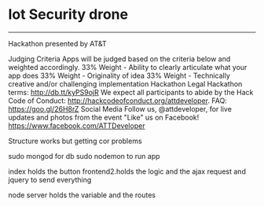 # Iot Security drone
------
Hackathon presented by AT&T
 

Judging Criteria
Apps will be judged based on the criteria below and weighted accordingly.
33% Weight - Ability to clearly articulate what your app does
33% Weight - Originality of idea
33% Weight - Technically creative and/or challenging implementation
Hackathon Legal
Hackathon terms: http://db.tt/kyPS9ojR
We expect all participants to abide by the Hack Code of Conduct: http://hackcodeofconduct.org/attdeveloper. 
FAQ: https://goo.gl/26H8rZ
Social Media
Follow us, @attdeveloper, for live updates and photos from the event
"Like" us on Facebook! https://www.facebook.com/ATTDeveloper




Structure works but getting cor problems

sudo mongod for db
sudo nodemon to run app




index holds the button
frontend2.holds the logic and the ajax request and jquery to send everything

node server holds the variable and the routes
